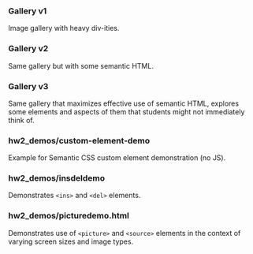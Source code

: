 ### **Gallery v1**

Image gallery with heavy div-ities.

### **Gallery v2**

Same gallery but with some semantic HTML.

### **Gallery v3**

Same gallery that maximizes effective use of semantic HTML, explores some elements and aspects of them that students might not immediately think of.

### **hw2_demos/custom-element-demo**

Example for Semantic CSS custom element demonstration (no JS).

### **hw2_demos/insdeldemo**

Demonstrates `<ins>` and `<del>` elements.

### **hw2_demos/picturedemo.html**

Demonstrates use of `<picture>` and `<source>` elements in the context of varying screen sizes and image types.
